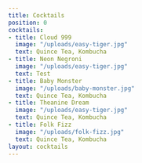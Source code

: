 ```yaml
---
title: Cocktails
position: 0
cocktails:
- title: Cloud 999
  image: "/uploads/easy-tiger.jpg"
  text: Quince Tea, Kombucha
- title: Neon Negroni
  image: "/uploads/easy-tiger.jpg"
  text: Test
- title: Baby Monster
  image: "/uploads/baby-monster.jpg"
  text: Quince Tea, Kombucha
- title: Theanine Dream
  image: "/uploads/easy-tiger.jpg"
  text: Quince Tea, Kombucha
- title: Folk Fizz
  image: "/uploads/folk-fizz.jpg"
  text: Quince Tea, Kombucha
layout: cocktails
---
```


